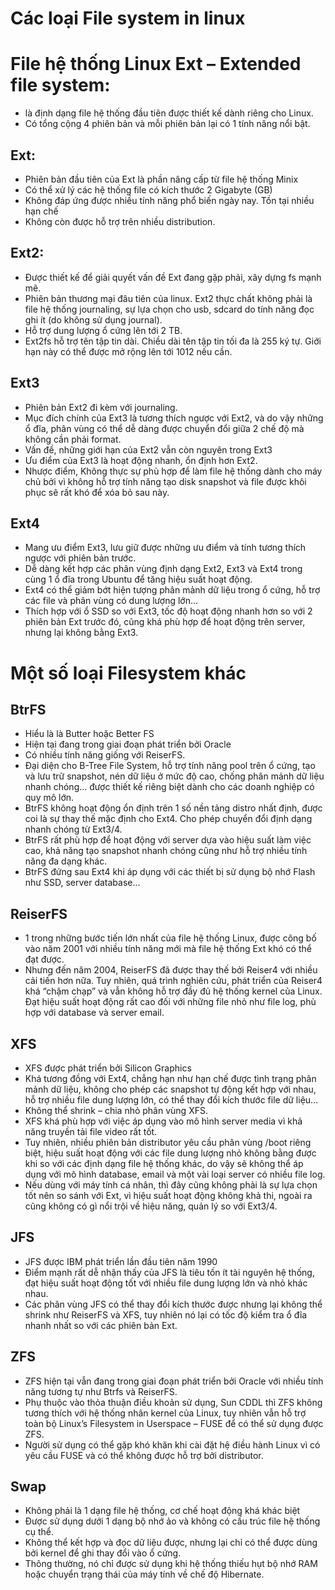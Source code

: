 # Các loại File system in linux
# File hệ thống Linux Ext – Extended file system:

* là định dạng file hệ thống đầu tiên được thiết kế dành riêng cho Linux.
* Có tổng cộng 4 phiên bản và mỗi phiên bản lại có 1 tính năng nổi bật.
## Ext:

* Phiên bản đầu tiên của Ext là phần nâng cấp từ file hệ thống Minix
* Có thể xử lý các hệ thống file có kích thước 2 Gigabyte (GB)
* Không đáp ứng được nhiều tính năng phổ biến ngày nay. Tồn tại nhiều hạn chế
* Không còn được hỗ trợ trên nhiều distribution.
## Ext2:

* Được thiết kế để giải quyết vấn đề Ext đang gặp phải, xây dựng fs mạnh mẽ.
* Phiên bản thương mại đâu tiên của linux.
Ext2 thực chất không phải là file hệ thống journaling, sự lựa chọn cho usb, sdcard do tính năng đọc ghi ít (do không sử dụng journal).
* Hỗ trợ dung lượng ổ cứng lên tới 2 TB.
* Ext2fs hỗ trợ tên tập tin dài. Chiều dài tên tập tin tối đa là 255 ký tự. Giới hạn này có thể được mở rộng lên tới 1012 nếu cần.
## Ext3

* Phiên bản Ext2 đi kèm với journaling.
* Mục đích chính của Ext3 là tương thích ngược với Ext2, và do vậy những ổ đĩa, phân vùng có thể dễ dàng được chuyển đổi giữa 2 chế độ mà không cần phải format.
* Vấn đề, những giới hạn của Ext2 vẫn còn nguyên trong Ext3
* Ưu điểm của Ext3 là hoạt động nhanh, ổn định hơn Ext2.
* Nhược điểm, Không thực sự phù hợp để làm file hệ thống dành cho máy chủ bởi vì không hỗ trợ tính năng tạo disk snapshot và file được khôi phục sẽ rất khó để xóa bỏ sau này.
## Ext4

* Mang ưu điểm Ext3, lưu giữ được những ưu điểm và tính tương thích ngược với phiên bản trước.
* Dễ dàng kết hợp các phân vùng định dạng Ext2, Ext3 và Ext4 trong cùng 1 ổ đĩa trong Ubuntu để tăng hiệu suất hoạt động.
* Ext4 có thể giảm bớt hiện tượng phân mảnh dữ liệu trong ổ cứng, hỗ trợ các file và phân vùng có dung lượng lớn...
* Thích hợp với ổ SSD so với Ext3, tốc độ hoạt động nhanh hơn so với 2 phiên bản Ext trước đó, cũng khá phù hợp để hoạt động trên server, nhưng lại không bằng Ext3.
# Một số loại Filesystem khác
## BtrFS

* Hiểu là là Butter hoặc Better FS
* Hiện tại đang trong giai đoạn phát triển bởi Oracle
* Có nhiều tính năng giống với ReiserFS.
* Đại diện cho B-Tree File System, hỗ trợ tính năng pool trên ổ cứng, tạo và lưu trữ snapshot, nén dữ liệu ở mức độ cao, chống phân mảnh dữ liệu nhanh chóng... được thiết kế riêng biệt dành cho các doanh nghiệp có quy mô lớn.
* BtrFS không hoạt động ổn định trên 1 số nền tảng distro nhất định, được coi là sự thay thế mặc định cho Ext4. Cho phép chuyển đổi định dạng nhanh chóng từ Ext3/4.
* BtrFS rất phù hợp để hoạt động với server dựa vào hiệu suất làm việc cao, khả năng tạo snapshot nhanh chóng cũng như hỗ trợ nhiều tính năng đa dạng khác.
* BtrFS đứng sau Ext4 khi áp dụng với các thiết bị sử dụng bộ nhớ Flash như SSD, server database...
## ReiserFS

* 1 trong những bước tiến lớn nhất của file hệ thống Linux, được công bố vào năm 2001 với nhiều tính năng mới mà file hệ thống Ext khó có thể đạt được.
* Nhưng đến năm 2004, ReiserFS đã được thay thế bởi Reiser4 với nhiều cải tiến hơn nữa. Tuy nhiên, quá trình nghiên cứu, phát triển của Reiser4 khá “chậm chạp” và vẫn không hỗ trợ đầy đủ hệ thống kernel của Linux. Đạt hiệu suất hoạt động rất cao đối với những file nhỏ như file log, phù hợp với database và server email.
## XFS

* XFS được phát triển bởi Silicon Graphics
* Khá tương đồng với Ext4, chẳng hạn như hạn chế được tình trạng phân mảnh dữ liệu, không cho phép các snapshot tự động kết hợp với nhau, hỗ trợ nhiều file dung lượng lớn, có thể thay đổi kích thước file dữ liệu...
* Không thể shrink – chia nhỏ phân vùng XFS.
* XFS khá phù hợp với việc áp dụng vào mô hình server media vì khả năng truyền tải file video rất tốt.
* Tuy nhiên, nhiều phiên bản distributor yêu cầu phân vùng /boot riêng biệt, hiệu suất hoạt động với các file dung lượng nhỏ không bằng được khi so với các định dạng file hệ thống khác, do vậy sẽ không thể áp dụng với mô hình database, email và một vài loại server có nhiều file log.
* Nếu dùng với máy tính cá nhân, thì đây cũng không phải là sự lựa chọn tốt nên so sánh với Ext, vì hiệu suất hoạt động không khả thi, ngoài ra cũng không có gì nổi trội về hiệu năng, quản lý so với Ext3/4.
## JFS

* JFS được IBM phát triển lần đầu tiên năm 1990
* Điểm mạnh rất dễ nhận thấy của JFS là tiêu tốn ít tài nguyên hệ thống, đạt hiệu suất hoạt động tốt với nhiều file dung lượng lớn và nhỏ khác nhau.
* Các phân vùng JFS có thể thay đổi kích thước được nhưng lại không thể shrink như ReiserFS và XFS, tuy nhiên nó lại có tốc độ kiểm tra ổ đĩa nhanh nhất so với các phiên bản Ext.
## ZFS

* ZFS hiện tại vẫn đang trong giai đoạn phát triển bởi Oracle với nhiều tính năng tương tự như Btrfs và ReiserFS.
* Phụ thuộc vào thỏa thuận điều khoản sử dụng, Sun CDDL thì ZFS không tương thích với hệ thống nhân kernel của Linux, tuy nhiên vẫn hỗ trợ toàn bộ Linux’s Filesystem in Userspace – FUSE để có thể sử dụng được ZFS.
* Người sử dụng có thể gặp khó khăn khi cài đặt hệ điều hành Linux vì có yêu cầu FUSE và có thể không được hỗ trợ bởi distributor.
## Swap

* Không phải là 1 dạng file hệ thống, cơ chế hoạt động khá khác biệt
* Được sử dụng dưới 1 dạng bộ nhớ ảo và không có cấu trúc file hệ thống cụ thể.
* Không thể kết hợp và đọc dữ liệu được, nhưng lại chỉ có thể được dùng bởi kernel để ghi thay đổi vào ổ cứng.
* Thông thường, nó chỉ được sử dụng khi hệ thống thiếu hụt bộ nhớ RAM hoặc chuyển trạng thái của máy tính về chế độ Hibernate.


